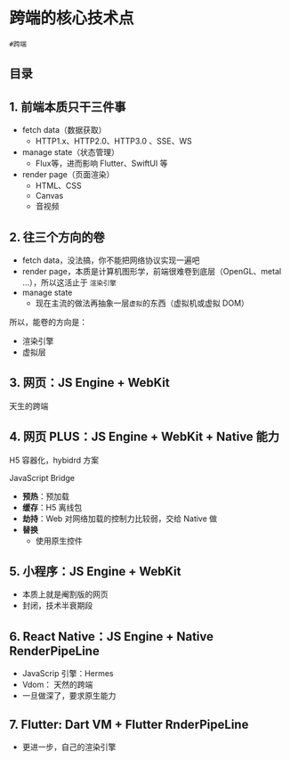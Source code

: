 
# 跨端的核心技术点

`#跨端` 

## 目录
<!-- toc -->
 ## 1. 前端本质只干三件事 

- fetch data（数据获取）
	- HTTP1.x、HTTP2.0、HTTP3.0 、SSE、WS
- manage state（状态管理）
	- Flux等，进而影响 Flutter、SwiftUI 等
- render page（页面渲染）
	- HTML、CSS
	- Canvas
	- 音视频

## 2. 往三个方向的卷

- fetch data，没法搞，你不能把网络协议实现一遍吧
- render page，本质是计算机图形学，前端很难卷到底层（OpenGL、metal ...），所以这活止于 `渲染引擎`
- manage state
	- 现在主流的做法再抽象一层`虚拟`的东西（虚拟机或虚拟 DOM）

所以，能卷的方向是：
- 渲染引擎
- 虚拟层

## 3. 网页：JS Engine + WebKit

天生的跨端

## 4. 网页 PLUS：JS Engine + WebKit + Native 能力

H5 容器化，hybidrd 方案

JavaScript Bridge
- **预热**：预加载
- **缓存**：H5 离线包
- **劫持**：Web 对网络加载的控制力比较弱，交给 Native 做
- **替换**
	- 使用原生控件

## 5. 小程序：JS Engine + WebKit

- 本质上就是阉割版的网页
- 封闭，技术半衰期段

## 6. React Native：JS Engine + Native RenderPipeLine

- JavaScrip 引擎：Hermes
- Vdom： 天然的跨端
- 一旦做深了，要求原生能力

## 7. Flutter: Dart VM + Flutter RnderPipeLine

- 更进一步，自己的渲染引擎

